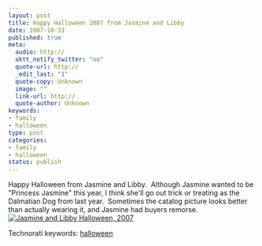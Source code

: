 ```yaml
--- 
layout: post
title: Happy Halloween 2007 from Jasmine and Libby
date: 2007-10-31
published: true
meta: 
  audio: http://
  aktt_notify_twitter: "no"
  quote-url: http://
  _edit_last: "1"
  quote-copy: Unknown
  image: ""
  link-url: http://
  quote-author: Unknown
keywords: 
- family
- halloween
type: post
categories: 
- family
- halloween
status: publish
---
```

Happy Halloween from Jasmine and Libby.  Although Jasmine wanted to be "Princess Jasmine" this year, I think she'll go out trick or treating as the Dalmatian Dog from last year.  Sometimes the catalog picture looks better than actually wearing it, and Jasmine had buyers remorse.[![Jasmine and Libby Halloween, 2007](http://media.eick.us/2011/05/2990709198_cfc0294c81.jpg)](http://www.flickr.com/photos/19429588@N00/2990709198/ "Jasmine and Libby Halloween, 2007")<div class="wlWriterSmartContent" style="margin: 0px; padding: 0px;">Technorati keywords: [halloween](http://technorati.com/tags/halloween)</div>

